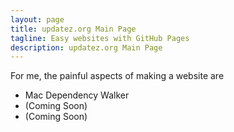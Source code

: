 ```yaml
---
layout: page
title: updatez.org Main Page
tagline: Easy websites with GitHub Pages
description: updatez.org Main Page
---
```


For me, the painful aspects of making a website are

- Mac Dependency Walker
- (Coming Soon)
- (Coming Soon)

